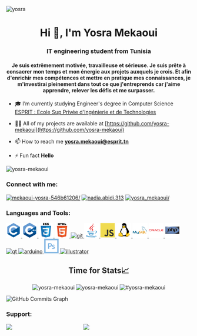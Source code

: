 ![yosra](https://user-images.githubusercontent.com/61566287/173469686-33129810-2d93-42bb-b5e0-2b2a8e827003.png)
<h1 align="center">Hi 👋, I'm Yosra Mekaoui</h1>
<h3 align="center">IT engineering student from Tunisia</h3>
<h4 align = "center">Je suis extrêmement motivée, travailleuse et sérieuse. Je suis prête à consacrer mon temps et mon énergie aux projets auxquels je crois. 
Et afin d'enrichir mes compétences et mettre en pratique mes connaissances, je m'investirai pleinement dans tout ce que j'entreprends car j'aime apprendre, relever les défis et me surpasser.</h4>

- 🎓 I’m currently studying Engineer's degree in Computer Science [ESPRIT : Ecole Sup Privée d'Ingénierie et de Technologies](https://esprit.tn/)

- 👨‍💻 All of my projects are available at [https://github.com/yosra-mekaoui](https://github.com/yosra-mekaoui)

- 📫 How to reach me **yosra.mekaoui@esprit.tn**

- ⚡ Fun fact **Hello**
<p align="left"> <img src="https://komarev.com/ghpvc/?username=yosra-mekaoui&label=Profile%20views&color=0e75b6&style=flat" alt="yosra-mekaoui" /> </p>
<h3 align="left">Connect with me:</h3>
<p align="left">
<a href="https://linkedin.com/in/mekaoui-yosra-546b61206/" target="blank"><img align="center" src="https://raw.githubusercontent.com/rahuldkjain/github-profile-readme-generator/master/src/images/icons/Social/linked-in-alt.svg" alt="mekaoui-yosra-546b61206/" height="30" width="40" /></a>
<a href="https://fb.com/nadia.abidi.313" target="blank"><img align="center" src="https://raw.githubusercontent.com/rahuldkjain/github-profile-readme-generator/master/src/images/icons/Social/facebook.svg" alt="nadia.abidi.313" height="30" width="40" /></a>
<a href="https://instagram.com/yosra_mekaoui/" target="blank"><img align="center" src="https://raw.githubusercontent.com/rahuldkjain/github-profile-readme-generator/master/src/images/icons/Social/instagram.svg" alt="yosra_mekaoui/" height="30" width="40" /></a>
</p>

<h3 align="left">Languages and Tools:</h3>
<p align="left"> 
 <a href="https://www.cprogramming.com/" target="_blank" rel="noreferrer"> <img src="https://raw.githubusercontent.com/devicons/devicon/master/icons/c/c-original.svg" alt="c" width="40" height="40"/> </a> 
 <a href="https://www.w3schools.com/cpp/" target="_blank" rel="noreferrer"> <img src="https://raw.githubusercontent.com/devicons/devicon/master/icons/cplusplus/cplusplus-original.svg" alt="cplusplus" width="40" height="40"/> </a> <a href="https://www.w3schools.com/css/" target="_blank" rel="noreferrer"> <img src="https://raw.githubusercontent.com/devicons/devicon/master/icons/css3/css3-original-wordmark.svg" alt="css3" width="40" height="40"/> </a>  </a>  <a href="https://www.w3.org/html/" target="_blank" rel="noreferrer"> <img src="https://raw.githubusercontent.com/devicons/devicon/master/icons/html5/html5-original-wordmark.svg" alt="html5" width="40" height="40"/> </a><a href="https://git-scm.com/" target="_blank" rel="noreferrer"> <img src="https://www.vectorlogo.zone/logos/git-scm/git-scm-icon.svg" alt="git" width="40" height="40"/><a href="https://www.java.com" target="_blank" rel="noreferrer"> <img src="https://raw.githubusercontent.com/devicons/devicon/master/icons/java/java-original.svg" alt="java" width="40" height="40"/> </a> <a href="https://developer.mozilla.org/en-US/docs/Web/JavaScript" target="_blank" rel="noreferrer"> <img src="https://raw.githubusercontent.com/devicons/devicon/master/icons/javascript/javascript-original.svg" alt="javascript" width="40" height="40"/> </a> <a href="https://www.linux.org/" target="_blank" rel="noreferrer"> <img src="https://raw.githubusercontent.com/devicons/devicon/master/icons/linux/linux-original.svg" alt="linux" width="40" height="40"/> </a>  <a href="https://www.mysql.com/" target="_blank" rel="noreferrer"> <img src="https://raw.githubusercontent.com/devicons/devicon/master/icons/mysql/mysql-original-wordmark.svg" alt="mysql" width="40" height="40"/> </a> <a href="https://www.oracle.com/" target="_blank" rel="noreferrer"> <img src="https://raw.githubusercontent.com/devicons/devicon/master/icons/oracle/oracle-original.svg" alt="oracle" width="40" height="40"/> </a> <a href="https://www.php.net" target="_blank" rel="noreferrer"> <img src="https://raw.githubusercontent.com/devicons/devicon/master/icons/php/php-original.svg" alt="php" width="40" height="40"/> </a> <a href="https://www.qt.io/" target="_blank" rel="noreferrer"> <img src="https://upload.wikimedia.org/wikipedia/commons/0/0b/Qt_logo_2016.svg" alt="qt" width="40" height="40"/> </a> 
<a href="https://www.arduino.cc/" target="_blank" rel="noreferrer"> <img src="https://cdn.worldvectorlogo.com/logos/arduino-1.svg" alt="arduino" width="40" height="40"/> </a>
  <a href="https://www.photoshop.com/en" target="_blank" rel="noreferrer"> <img src="https://raw.githubusercontent.com/devicons/devicon/master/icons/photoshop/photoshop-line.svg" alt="photoshop" width="40" height="40"/> </a>
 <a href="https://www.adobe.com/in/products/illustrator.html" target="_blank" rel="noreferrer"> <img src="https://www.vectorlogo.zone/logos/adobe_illustrator/adobe_illustrator-icon.svg" alt="illustrator" width="40" height="40"/> </a> </p>


<div align="center">
 
 <h2>Time for Stats📈</h2>

<img width="40%" src="https://github-readme-stats.vercel.app/api/top-langs?username=yosra-mekaoui&show_icons=true&theme=highcontrast&title_color=ff8000&text_color=ffffff&bg_color=6a6a6a&locale=en&layout=compact&hide_border=true" alt="yosra-mekaoui" /> 
<img width="48%" src="https://github-readme-stats.vercel.app/api?username=yosra-mekaoui&show_icons=true&theme=highcontrast&title_color=ff8000&text_color=ffffff&bg_color=6a6a6a&locale=en&hide_border=true" alt="yosra-mekaoui" />
<img width="48%" src="https://github-readme-streak-stats.herokuapp.com/?user=yosra-mekaoui&theme=highcontrast&hide_border=true" alt="#yosra-mekaoui" />
 </div>
    </td>
    

<img src="https://activity-graph.herokuapp.com/graph?username=yosra-mekaoui&theme=radical&bg_color=141321&color=ffffff&line=0891b2&point=ffffff&area_color=1c1917&area=true&custom_title=GitHub%20Commits%20Graph" alt="GitHub Commits Graph" /></a>
<h3 align="left">Support:</h3>
<p><a href="https://www.buymeacoffee.com/ "> <img align="left" src="https://cdn.buymeacoffee.com/buttons/v2/default-yellow.png" height="50" width="210" alt=" " /></a><a href="https://ko-fi.com/ "> <img align="left" src="https://cdn.ko-fi.com/cdn/kofi3.png?v=3" height="50" width="210" alt=" " /></a></p><br><br>
